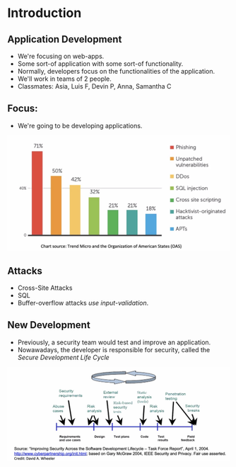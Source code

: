 # Introduction

## Application Development

* We're focusing on web-apps. 
* Some sort-of application with some sort-of functionality.
* Normally, developers focus on the functionalities of the application.
* We'll work in teams of 2 people.
* Classmates: Asia, Luis F, Devin P, Anna, Samantha C

## Focus: 

* We're going to be developing applications. 

![](../../../.gitbook/assets/image%20%2866%29.png)

## Attacks

* Cross-Site Attacks
* SQL 
* Buffer-overflow attacks _use input-validation_.

## New Development

* Previously, a security team would test and improve an application.
* Nowawadays, the developer is responsible for security, called the _Secure Development Life Cycle_

![](../../../.gitbook/assets/image%20%2867%29.png)




